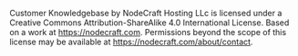 Customer Knowledgebase by NodeCraft Hosting LLc is licensed under a Creative Commons Attribution-ShareAlike 4.0 International License.
Based on a work at https://nodecraft.com.
Permissions beyond the scope of this license may be available at https://nodecraft.com/about/contact.
